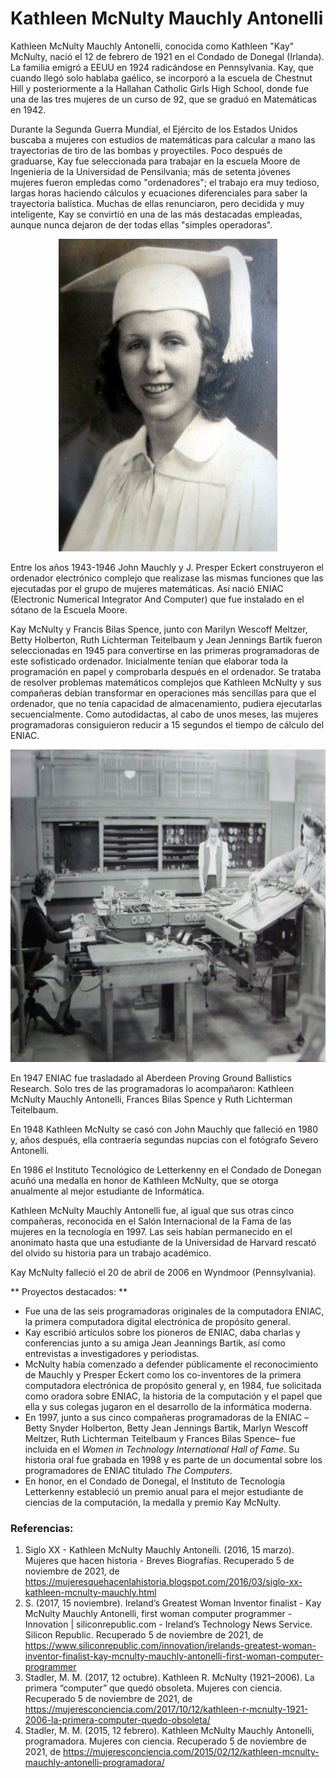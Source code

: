 # Kathleen McNulty Mauchly Antonelli

Kathleen McNulty Mauchly Antonelli, conocida como Kathleen "Kay" McNulty, nació el 12 de febrero de 1921 en el Condado de Donegal (Irlanda). 
La familia emigró a EEUU en 1924 radicándose en Pennsylvania. Kay, que cuando llegó solo hablaba gaélico, se incorporó a la escuela de Chestnut Hill y posteriormente a la Hallahan Catholic Girls High School, donde fue una de las tres mujeres de un curso de 92, que se graduó en Matemáticas en 1942.

Durante la Segunda Guerra Mundial, el Ejército de los Estados Unidos buscaba a mujeres con estudios de matemáticas para calcular a mano las trayectorias de tiro de las bombas y proyectiles. Poco después de graduarse, Kay fue seleccionada para trabajar en la escuela Moore de Ingeniería de la Universidad de Pensilvania; más de setenta jóvenes mujeres fueron empledas como "ordenadores"; el trabajo era muy tedioso, largas horas haciendo cálculos y ecuaciones diferenciales para saber la trayectoria balística. Muchas de ellas renunciaron, pero decidida y muy inteligente, Kay se convirtió en una de las más destacadas empleadas, aunque nunca dejaron de der todas ellas "simples operadoras".

<div align= "center"><img src="KayMcNulty.jpg" alt="Kathleen McNulty" style="height: 500px; width:350px;"/></div>

Entre los años 1943-1946 John Mauchly y J. Presper Eckert construyeron el ordenador electrónico complejo que realizase las mismas funciones que las ejecutadas por el grupo de mujeres matemáticas. Así nació ENIAC (Electronic Numerical Integrator And Computer) que fue instalado en el sótano de la Escuela Moore.

Kay McNulty y Francis Bilas Spence, junto con Marilyn Wescoff Meltzer, Betty Holberton, Ruth Lichterman Teitelbaum y Jean Jennings Bartik fueron seleccionadas en 1945 para convertirse en las primeras programadoras de este sofisticado ordenador. Inicialmente tenían que elaborar toda la programación en papel y comprobarla después en el ordenador. Se trataba de resolver problemas matemáticos complejos que Kathleen McNulty y sus compañeras debían transformar en operaciones más sencillas para que el ordenador, que no tenía capacidad de almacenamiento, pudiera ejecutarlas secuencialmente. Como autodidactas, al cabo de unos meses, las mujeres programadoras consiguieron reducir a 15 segundos el tiempo de cálculo del ENIAC.

<div align= "center"><img src="McNulty.jpg" alt="Kathleen McNulty" style="height: 500px; width:700px;"/></div>

En 1947 ENIAC fue trasladado al Aberdeen Proving Ground Ballistics Research. Solo tres de las programadoras lo acompañaron: Kathleen McNulty Mauchly Antonelli, Frances Bilas Spence y Ruth Lichterman Teitelbaum.

En 1948 Kathleen McNulty se casó con John Mauchly que falleció en 1980 y, años después, ella contraería segundas nupcias con el fotógrafo Severo Antonelli.

En 1986 el Instituto Tecnológico de Letterkenny en el Condado de Donegan acuñó una medalla en honor de Kathleen McNulty, que se otorga anualmente al mejor estudiante de Informática.

Kathleen McNulty Mauchly Antonelli fue, al igual que sus otras cinco compañeras, reconocida en el Salón Internacional de la Fama de las mujeres en la tecnología en 1997. Las seis habían permanecido en el anonimato hasta que una estudiante de la Universidad de Harvard rescató del olvido su historia para un trabajo académico.

Kay McNulty falleció el 20 de abril de 2006 en Wyndmoor (Pennsylvania).


** Proyectos destacados: **
- Fue una de las seis programadoras originales de la computadora ENIAC, la primera computadora digital electrónica de propósito general.
- Kay escribió artículos sobre los pioneros de ENIAC, daba charlas y conferencias junto a su amiga Jean Jeannings Bartik, así como entrevistas a investigadores y periodistas.
- McNulty había comenzado a defender públicamente el reconocimiento de Mauchly y Presper Eckert como los co-inventores de la primera computadora electrónica de propósito general y, en 1984, fue solicitada como oradora sobre ENIAC, la historia de la computación y el papel que ella y sus colegas jugaron en el desarrollo de la informática moderna. 
- En 1997, junto a sus cinco compañeras programadoras de la ENIAC –Betty Snyder Holberton, Betty Jean Jennings Bartik, Marlyn Wescoff Meltzer, Ruth Lichterman Teitelbaum y Frances Bilas Spence– fue incluida en el *Women in Technology International Hall of Fame*. Su historia oral fue grabada en 1998 y es parte de un documental sobre los programadores de ENlAC titulado *The Computers*.
- En honor, en el Condado de Donegal, el Instituto de Tecnología Letterkenny estableció un premio anual para el mejor estudiante de ciencias de la computación, la medalla y premio Kay McNulty.

 ### Referencias:
 1. Siglo XX - Kathleen McNulty Mauchly Antonelli. (2016, 15 marzo). Mujeres que hacen historia - Breves Biografías. Recuperado 5 de noviembre de 2021, de https://mujeresquehacenlahistoria.blogspot.com/2016/03/siglo-xx-kathleen-mcnulty-mauchly.html
 2. S. (2017, 15 noviembre). Ireland’s Greatest Woman Inventor finalist - Kay McNulty Mauchly Antonelli, first woman computer programmer - Innovation | siliconrepublic.com - Ireland’s Technology News Service. Silicon Republic. Recuperado 5 de noviembre de 2021, de https://www.siliconrepublic.com/innovation/irelands-greatest-woman-inventor-finalist-kay-mcnulty-mauchly-antonelli-first-woman-computer-programmer
 3. Stadler, M. M. (2017, 12 octubre). Kathleen R. McNulty (1921–2006). La primera “computer” que quedó obsoleta. Mujeres con ciencia. Recuperado 5 de noviembre de 2021, de https://mujeresconciencia.com/2017/10/12/kathleen-r-mcnulty-1921-2006-la-primera-computer-quedo-obsoleta/
 4. Stadler, M. M. (2015, 12 febrero). Kathleen McNulty Mauchly Antonelli, programadora. Mujeres con ciencia. Recuperado 5 de noviembre de 2021, de https://mujeresconciencia.com/2015/02/12/kathleen-mcnulty-mauchly-antonelli-programadora/

 
